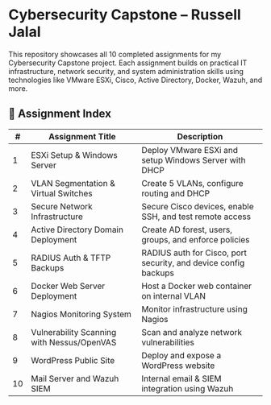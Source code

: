 # Cybersecurity Capstone – Russell Jalal

This repository showcases all 10 completed assignments for my Cybersecurity Capstone project. Each assignment builds on practical IT infrastructure, network security, and system administration skills using technologies like VMware ESXi, Cisco, Active Directory, Docker, Wazuh, and more.

## 📁 Assignment Index

| #  | Assignment Title                               | Description |
|----|------------------------------------------------|-------------|
| 1  | ESXi Setup & Windows Server                    | Deploy VMware ESXi and setup Windows Server with DHCP |
| 2  | VLAN Segmentation & Virtual Switches           | Create 5 VLANs, configure routing and DHCP |
| 3  | Secure Network Infrastructure                  | Secure Cisco devices, enable SSH, and test remote access |
| 4  | Active Directory Domain Deployment             | Create AD forest, users, groups, and enforce policies |
| 5  | RADIUS Auth & TFTP Backups                     | RADIUS auth for Cisco, port security, and device config backups |
| 6  | Docker Web Server Deployment                   | Host a Docker web container on internal VLAN |
| 7  | Nagios Monitoring System                       | Monitor infrastructure using Nagios |
| 8  | Vulnerability Scanning with Nessus/OpenVAS     | Scan and analyze network vulnerabilities |
| 9  | WordPress Public Site                          | Deploy and expose a WordPress website |
| 10 | Mail Server and Wazuh SIEM                     | Internal email & SIEM integration using Wazuh |
